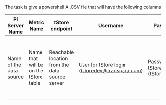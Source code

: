 The task is give a powershell A .CSV file that will have the following columns

| Pi Server Name | Metric Name | tStore endpoint | Username | Password | Tag filter |
| ---- | ---- | ---- | ---- | ---- | ---- |
| Name of the data source | Name that will be on the tStore table | Reachable location from the data source server | User for tStore login<br>(tstoredev@transpara.com) | Password for tStore login (tStoreDev!22) | Regex, or Standard templating to filter all the tags that will get selected from the source |

